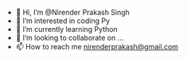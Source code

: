 - 👋 Hi, I’m @Nirender Prakash Singh
- 👀 I’m interested in coding Py
- 🌱 I’m currently learning Python
- 💞️ I’m looking to collaborate on ...
- 📫 How to reach me nirenderprakash@gmail.com

<!---
npsdav/npsdav is a ✨ special ✨ repository because its `README.md` (this file) appears on your GitHub profile.
You can click the Preview link to take a look at your changes.
--->
